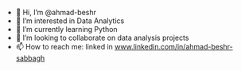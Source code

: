 - 👋 Hi, I’m @ahmad-beshr
- 👀 I’m interested in Data Analytics 
- 🌱 I’m currently learning Python
- 💞️ I’m looking to collaborate on data analysis projects
- 📫 How to reach me: linked in www.linkedin.com/in/ahmad-beshr-sabbagh

<!---
ahmad-beshr/ahmad-beshr is a ✨ special ✨ repository because its `README.md` (this file) appears on your GitHub profile.
You can click the Preview link to take a look at your changes.
--->
